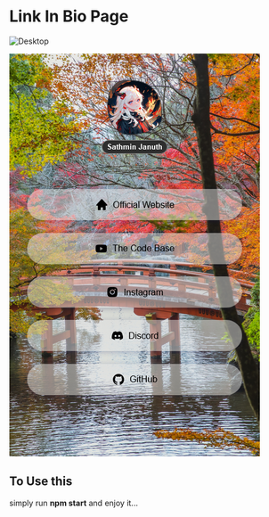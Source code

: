 # Link In Bio Page

![Desktop](src/img/desktop.png)

![Mobile](src/img/mobile.png)

## To Use this

simply run **npm start** and enjoy it...
